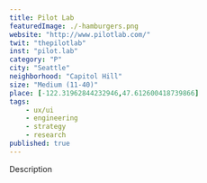 ```yaml
---
title: Pilot Lab
featuredImage: ./-hamburgers.png
website: "http://www.pilotlab.com/"
twit: "thepilotlab"
inst: "pilot.lab"
category: "P"
city: "Seattle"
neighborhood: "Capitol Hill"
size: "Medium (11-40)"
place: [-122.31962844232946,47.612600418739866]
tags:
    - ux/ui
    - engineering
    - strategy
    - research
published: true
---
```


Description
